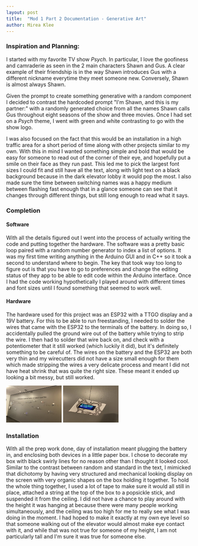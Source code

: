 ```yaml
---
layout: post
title:  "Mod 1 Part 2 Documentation - Generative Art"
author: Mirea Klee
---
```



### Inspiration and Planning:
I started with my favorite TV show _Psych_. In particular, I love the goofiness and camraderie as seen in the 2 main characters Shawn and Gus.
A clear example of their friendship is in the way Shawn introduces Gus with a different nickname everytime they meet someone new. Conversely, Shawn
is almost always Shawn. 

Given the prompt to create something generative with a random component I decided to contrast the hardcoded prompt "I'm Shawn, 
and this is my partner:" with a randomly generated choice from all the names Shawn calls Gus throughout eight seasons of the show and three movies. 
Once I had set on a _Psych_ theme, I went with green and white contrasting to go with the show logo.

I was also focused on the fact that this would be an installation in a high traffic area for a short period of time along with other projects similar to my own.
With this in mind I wanted something simple and bold that would be easy for someone to read out of the corner of their eye, and hopefully put a smile on their face
as they run past. This led me to pick the largest font sizes I could fit and still have all the text, along with light text on a black background because in the
dark elevator lobby it would pop the most. I also made sure the time between switching names was a happy medium between flashing fast enough that in a glance
someone can see that it changes through different things, but still long enough to read what it says. 

### Completion
#### Software
With all the details figured out I went into the process of actually writing the code and putting together the hardware. The software was a pretty basic
loop paired with a random number generator to index a list of options. It was my first time writing anything in the Arduino GUI and in C++ so it took a second
to understand where to begin. The key that took way too long to figure out is that you have to go to preferences and change the editing status of they app
to be able to edit code within the Arduino interface. Once I had the code working hypothetically I played around with different times and font sizes until
I found something that seemed to work well.

#### Hardware
The hardware used for this project was an ESP32 with a TTGO display and a 19V battery. For this to be able to run freestanding, I needed to solder the wires
that came with the ESP32 to the terminals of the battery. In doing so, I accidentally pulled the ground wire out of the battery while trying to strip the wire.
I then had to solder that wire back on, and check with a potentiometer that it still worked (which luckily it did), but it's definitely something to be careful of.
The wires on the battery and the ESP32 are both very thin and my wirecutters did not have a size small enough for them which made stripping the wires a very
delicate process and meant I did not have heat shrink that was quite the right size. These meant it ended up looking a bit messy, but still worked.




<img src="wideshot.jpg" alt="Kitten"
	title="full exhibition" width="150" height="100" />
  <img src="closeup.jpg" alt="Kitten"
	title="full exhibition" width="150" height="100" />


### Installation

With all the prep work done, day of installation meant plugging the battery in, and enclosing both devices in a little paper box. I chose to decorate
my box with black swirly lines for no reason other than I thought it looked cool. Similar to the contrast between random and standard in the text, I mimicked
that dichotomy by having very structured and mechanical looking display on the screen with very organic shapes on the box holding it together. To hold the
whole thing together, I used a lot of tape to make sure it would all still in place, attached a string at the top of the box to a popsickle stick, and suspended
it from the ceiling. I did not have a chance to play around with the height it was hanging at because there were many people working simultaneously, and 
the ceiling was too high for me to really see what I was doing in the moment. I had hoped to make it exactly at my own eye level so that someone walking out of the elevator
would almost make eye contact with it, and while that was not true for someone of my height, I am not particularly tall and I'm sure it was true for someone else.
